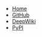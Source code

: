 * [Home](/)
* [GitHub](http://github.com/mlflow-oidc/mlflow-oidc-auth)
* [DeepWiki](https://deepwiki.com/mlflow-oidc/mlflow-oidc-auth)
* [PyPI](https://pypi.org/project/mlflow-oidc-auth/)
